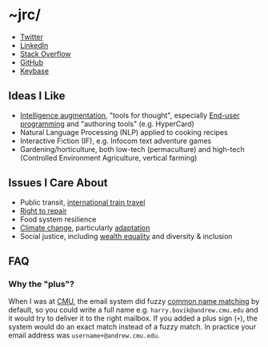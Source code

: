 # ~jrc/

* [Twitter](https://twitter.com/jrcplus)
* [LinkedIn](https://www.linkedin.com/in/johnrchang)
* [Stack Overflow](http://stackoverflow.com/users/594211/jrc)
* [GitHub](https://github.com/jrc)
* [Keybase](https://keybase.io/jrc)

## Ideas I Like

* [Intelligence augmentation](https://en.wikipedia.org/wiki/Douglas_Engelbart), "tools for thought", especially [End-user programming](https://en.wikipedia.org/wiki/End-user_development) and "authoring tools" (e.g. HyperCard)
* Natural Language Processing (NLP) applied to cooking recipes
* Interactive Fiction (IF), e.g. Infocom text adventure games
* Gardening/horticulture, both low-tech (permaculture) and high-tech (Controlled Environment Agriculture, vertical farming)

## Issues I Care About

* Public transit, [international train travel](https://back-on-track.eu/)
* [Right to repair](https://repair.eu/)
* Food system resilience
* [Climate change](https://350.org/), particularly [adaptation](https://www.collapselabs.org/)
* Social justice, including [wealth equality](https://medium.com/@AnandWrites/the-thriving-world-the-wilting-world-and-you-209ffc24ab90) and diversity & inclusion

## FAQ

### Why the "plus"?

When I was at [CMU](https://www.cmu.edu/), the email system did fuzzy [common name matching](https://web.archive.org/web/20000914184801/http://www.cmu.edu/computing/documentation/unix/cmuedu.html) by default, so you could write a full name e.g. `harry.bovik@andrew.cmu.edu` and it would try to deliver it to the right mailbox. If you added a plus sign (`+`), the system would do an exact match instead of a fuzzy match. In practice your email address was `username+@andrew.cmu.edu`.
